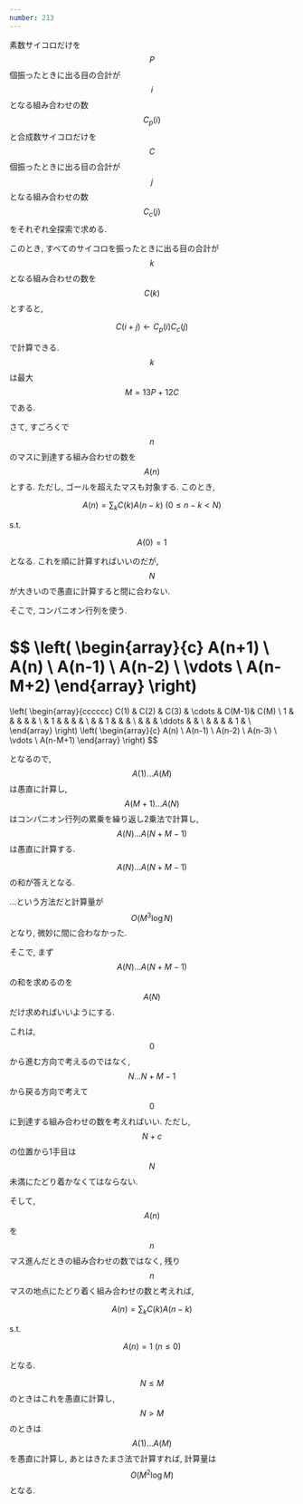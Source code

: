 ```yaml
---
number: 213
---
```

素数サイコロだけを $$ P $$ 個振ったときに出る目の合計が $$ i $$ となる組み合わせの数 $$ C_p(i) $$ と合成数サイコロだけを $$ C $$ 個振ったときに出る目の合計が $$ j $$ となる組み合わせの数 $$ C_c(j) $$ をそれぞれ全探索で求める.

このとき, すべてのサイコロを振ったときに出る目の合計が $$ k $$ となる組み合わせの数を $$ C(k) $$ とすると,

$$
C(i+j) \leftarrow C_p(i)C_c(j)
$$

で計算できる. $$ k $$ は最大 $$ M = 13P + 12C $$ である.

さて, すごろくで $$ n $$ のマスに到達する組み合わせの数を $$ A(n) $$ とする. ただし, ゴールを超えたマスも対象する. このとき,

$$
A(n) = \sum_k C(k)A(n-k) \ (0 \leq n-k \lt N)
$$

s.t.

$$
A(0) = 1
$$

となる. これを順に計算すればいいのだが, $$ N $$ が大きいので愚直に計算すると間に合わない.

そこで, コンパニオン行列を使う.

$$
\left(
  \begin{array}{c}
  A(n+1) \\ A(n) \\ A(n-1) \\ A(n-2) \\ \vdots \\ A(n-M+2)
  \end{array}
\right)
=
\left(
  \begin{array}{cccccc}
  C(1) & C(2) & C(3) & \cdots & C(M-1)& C(M) \\
  1    &      &      &        &       &      \\
       & 1    &      &        &       &      \\
	   &      & 1    &        &       &      \\
	   &      &      & \ddots &       &      \\
	   &      &      &        & 1     &      \\
  \end{array}
\right)
\left(
  \begin{array}{c}
  A(n) \\ A(n-1) \\ A(n-2) \\ A(n-3) \\ \vdots \\ A(n-M+1)
  \end{array}
\right)
$$

となるので, $$ A(1) \dots A(M) $$ は愚直に計算し, $$ A(M+1) \dots A(N) $$ はコンパニオン行列の累乗を繰り返し2乗法で計算し, $$ A(N) \dots A(N+M-1) $$ は愚直に計算する.

$$ A(N) \dots A(N+M-1) $$ の和が答えとなる.

…という方法だと計算量が $$ O(M^3 \log N) $$ となり, 微妙に間に合わなかった.

そこで, まず $$ A(N) \dots A(N+M-1) $$ の和を求めるのを $$ A(N) $$ だけ求めればいいようにする.

これは, $$ 0 $$ から進む方向で考えるのではなく, $$ N \dots N+M-1 $$ から戻る方向で考えて $$ 0 $$ に到達する組み合わせの数を考えればいい. ただし, $$ N+c $$ の位置から1手目は $$ N $$ 未満にたどり着かなくてはならない.

そして, $$ A(n) $$ を $$ n $$ マス進んだときの組み合わせの数ではなく, 残り $$ n $$ マスの地点にたどり着く組み合わせの数と考えれば,

$$
A(n) = \sum_k C(k)A(n-k)
$$

s.t.

$$
A(n) = 1 \ (n \leq 0)
$$

となる.

$$ N \leq M $$ のときはこれを愚直に計算し, $$ N \gt M $$ のときは $$ A(1) \dots A(M) $$ を愚直に計算し, あとはきたまさ法で計算すれば, 計算量は $$ O(M^2 \log M) $$ となる.
